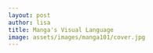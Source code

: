 ```yaml
---
layout: post
author: lisa
title: Manga's Visual Language
image: assets/images/manga101/cover.jpg
---
```

<!-- Attempting to differentiate Japanese comics (manga) and American comics by simply looking at the artwork is not very helpful because art styles range from ‘realistic’ to ‘cartoony’ in both spheres. 

So how do we create a distinction? Well, we can look at other aspects of the medium. Many authors associate the ‘comics’ or ‘manga’ medium with that of language. They are not drawing; they are telling a story, ‘comics’ or ‘manga’ being merely another language.

And this visual language has symbols and structure. It naturally follows that these two distinct cultures would also develop separate visual languages, just like their verbal and written equivalents. Today, we’ll briefly look at a few features of the Japanese visual language; I’ll save the detailed analysis for another time.

<blockquote> 
    <p>“I don’t consider them pictures… In reality I’m not drawing. I’m writing a story with a unique type of symbol.”</p>
    <p>-Osamu Tezuka  on manga, cited by Frederik L. Schodt, in Manga! Manga!: The World Of Japanese Comics (Kodansha USA, 1983)</p>
</blockquote>
<h3>Symbols</h3>
A symbol is a conventional representation of an object, function or process that can carry an abstract meaning along with its literal one. They help express inner emotions and other character states because unlike prose, the reader does not have inside information and is an external observer. Some popular symbols that exist in manga are: 

<ul>
    <li>Abstract background patterns :</li>
    <p>The backgrounds of the pages may abruptly change to match the emotions of the character or the scene, fire for rage, flowers to signify a budding relationship, rain for sadness, fog or mist to show confusion.</p>
    <li> Expressive dialogue bubbles:</li>
    <p>The speech/thought bubbles change to reflect the tone of the dialogue. Dotted borders for whispers, explosion shaped bubble for anger, a non-uniform bubble shape for nervousness.</p>
    <p>Characters in manga often have large eyes, small noses, tiny mouths, and flat faces. This visual style can be attributed to Disney cartoons from the US inspiring Osamu Tezuka and other mangaka, it is now a popular fixture in the medium.</p>
    <li>Eyes</li>
    <p>The eyes of characters are reshaped or are changed to indicate emotions, ‘X’s being used to indicate death or unconsciousness, a heart shape to signal infatuation, larger eyes to show innocence or purity, narrower and sharper eyes signal cunning or evil intentions.<p>
    <li>Head and face</li>
    <p>The head and face of a manga character is often the most expressive feature, cross popping veins to show anger or irritation, blushes to show embarrassment, a nosebleed for sexual excitement, snot bubbles to indicate a state of sleep or boredom.</p>
    <div class='gallery'>
        <img class='post_image' src='../../../assets/images/manga101/flowers.jpg'/> 
        <img class='post_image'  src='../../../assets/images/manga101/rain.jpg'/> 
        <img class='post_image'   src='../../../assets/images/manga101/excitement.jpg'/> 
        <img class='post_image'   src='../../../assets/images/manga101/nervous.jpg'/>
        <img class='post_image'   src='../../../assets/images/manga101/innocence.jpg'/> 
        <img class='post_image'   src='../../../assets/images/manga101/evil.png'/>  
        <img class='post_image'   src='../../../assets/images/manga101/nosebleed.jpg'/> 
    </div>
    <li>Onomatopoeia</li>
    <p>Onomatopoeia are words that are similar to the sounds they refer to; words like ‘biff’, ‘boom’, ‘bam’,  ‘whoosh’ are popular examples. Comics are visual mediums similar to films and onomatopoeia help augment the emotion and intensity of a situation by conveying sounds and emphasising actions. Without them, comic frames would lose a layer of expression. 
    Japanese has a massive number of onomatopoeia and there are several categories. The first two represent real sounds that you can hear but the last 3 categories are idiophones, which are words that evoke an idea in sound. Like the way someone feels, a mental state, or an action.With onomatopoeia, the normal textbook mizu wo nomimasu – “I drank water” becomes mizu wo gabu gabu nomimashita – “I guzzled water.Japanese feelings and true meaning are uniquely expressed through these sound effects.</p>
</ul>



<h3>Structure</h3>
The problem first time readers of manga will often face is the reading direction; manga is read right to left unlike the normal western convention of left to right. This reading direction owes its origins to the Japanese script which is formally written in a format called ‘Tategaki’, in this format the characters are written in columns from top to bottom ordered from right to left. The panels in manga follow the same convention and eventually, the entire book.
<div class='gallery'>
    <img class='post_image'  src='../../../assets/images/manga101/topdown.jpg'/>
    <img class='post_image'  src='../../../assets/images/manga101/tategaki.jpeg'/> 
</div>
When manga was first translated to English and introduced to the West, the publishers would flip the pages because it was believed that the original right to left format would dissuade prospective customers. This resulted in the reading direction changing to the more familiar left to right. It is fair to assume that any creator would want his/her work to be enjoyed in a format that was as close to the original as possible and this flipping would not go down well with most of them. On top of this the Western reader experienced a few oddities. The majority of characters became left handed, people were driving on the wrong side of the road, words flipped on t-shirts and billboards and orientation issues like a character pointing to the left referencing the right in dialogue. In the later years as manga became more popular, publishers would eventually leave the original reading direction untouched and concentrate on translating the manga while attempting to preserve its original meaning. 
<div class='gallery'>
    <img class='post_image'  src='../../../assets/images/manga101/flipped.jpg'/>
</div>

<h3>Panelling</h3>
A panel is an individual frame or a single drawing in the multiple sequence of a comic book. Put enough of these panels together in the right order and you get a story.  It is a simple solution to a difficult problem in art, how do you visually represent time? Comic authors use it to depict the flow of the story. The simplest panelling example is a series of panels that are all of equal size, but different authors have different requirements and they modify this base design as and when necessary. Courtesy of Tezuka Osamu’s cinematic styles in the 1950’s and from what I have observed, manga is generally more experimental in its panelling than western comics. Here are a few examples
<ul>
    <li>Quick Shots</li>
    <p>Similar to the film technique of using multiple quick shots in succession to convey chaos or urgency, manga authors also make use of the same concept. A series of smaller, less detailed panels ensure that the reader moves at a much quicker pace. </p>
    <li>Long takes</li>
    <p>Larger, more spacious panels are used for shots of great importance (although some authors overindulge). They set or wrap up a scene and give the reader some breathing room. </p>
    <li>Unusual Orientation</li>
    <p>The shapes of the panels can subconsciously convey meaning to the reader. Strange panel shapes or orientation signal that ‘something is off’, a series of panels surrounding a central character show him/her as the subject of interest. </p>
    <div class='gallery'>
        <img class='post_image'  src='../../../assets/images/manga101/speed.jpg'/>
        <img class='post_image'  src='../../../assets/images/manga101/longshot.jpg'/>
        <img class='post_image'  src='../../../assets/images/manga101/focus.jpg'/>
    </div>
</ul>

<h3>Final Thoughts</h3>
Manga on the surface looks similar to western comics (minus the colour).This is deceptive however, as the deeper you go the more differences you will encounter. But it is not necessary to research all of Japanese culture and literature to begin to appreciate manga. Even regular western readers that are well versed in the visual language and actively make connections between the panels, speech and symbols will stumble at a few instances and miss their meaning. However don’t let that stop you from enjoying the genius storytelling, deep characters, intriguing themes and varied genres that this medium offers. 
<div class='gallery'>
    <img class='post_image' id="post_image"src='../../../assets/images/manga101/basement.jpg'/>
</div>
*you also get to spoil anime watchers huehuehuehue*
     -->